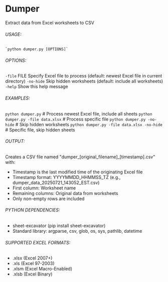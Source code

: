 # Dumper 

Extract data from Excel worksheets to CSV

###### USAGE:
    `python dumper.py [OPTIONS]`

###### OPTIONS:

`-file` FILE          Specify Excel file to process (default: newest Excel file in current directory)
`-no-hide`           Skip hidden worksheets (default: include all worksheets)
`-help`              Show this help message

###### EXAMPLES:

`python dumper.py`                    # Process newest Excel file, include all sheets
`python dumper.py -file data.xlsx`    # Process specific file
`python dumper.py -no-hide`           # Skip hidden worksheets
`python dumper.py -file data.xlsx -no-hide`  # Specific file, skip hidden sheets

###### OUTPUT:
Creates a CSV file named "dumper_[original_filename]_[timestamp].csv" with:
- Timestamp is the last modified time of the originating Excel file
- Timestamp format: YYYYMMDD_HHMMSS_TZ (e.g., dumper_data_20250721_143052_EST.csv)
- First column: Worksheet name
- Remaining columns: Original data from worksheets
- Only non-empty rows are included

###### PYTHON DEPENDENCIES:
- sheet-excavator  (pip install sheet-excavator)
- Standard library: argparse, csv, glob, os, sys, pathlib, datetime

###### SUPPORTED EXCEL FORMATS:
- .xlsx (Excel 2007+)
- .xls  (Excel 97-2003)
- .xlsm (Excel Macro-Enabled)
- .xlsb (Excel Binary)
